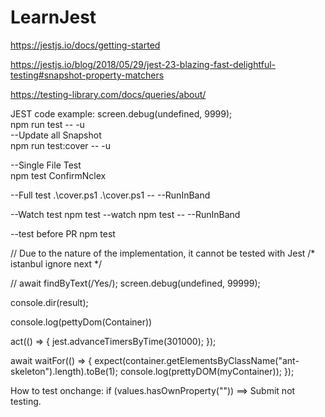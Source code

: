 # LearnJest

https://jestjs.io/docs/getting-started

https://jestjs.io/blog/2018/05/29/jest-23-blazing-fast-delightful-testing#snapshot-property-matchers

https://testing-library.com/docs/queries/about/


JEST code example:
screen.debug(undefined, 9999);\
npm run test -- -u\
--Update all Snapshot\
npm run test:cover -- -u

--Single File Test\
npm test ConfirmNclex

--Full test
.\cover.ps1
.\cover.ps1 -- --RunInBand

--Watch test
npm test --watch
npm test -- --RunInBand

--test before PR
npm test


// Due to the nature of the implementation, it cannot be tested with Jest
/* istanbul ignore next */

// await findByText(/Yes/);
screen.debug(undefined, 99999);

console.dir(result);

console.log(pettyDom(Container))

act(() => {
    jest.advanceTimersByTime(301000);
});


await waitFor(() => {
    expect(container.getElementsByClassName("ant-skeleton").length).toBe(1);
    console.log(prettyDOM(myContainer));
});

How to test onchange:
if (values.hasOwnProperty("<customTesting>")) ==> Submit not testing.


